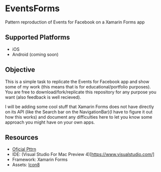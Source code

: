 # EventsForms
Pattern reproduction of Events for Facebook on a Xamarin Forms app

## Supported Platforms
* iOS
* Android (coming soon)

## Objective
This is a simple task to replicate the Events for Facebook app and show some of my work (this means that is for educational/portfolio purposes). You are free to download/fork/replicate this repository for any purpose you want (also feedback is well recieved).

I will be adding some cool stuff that Xamarin Forms does not have directly on its API (like the Search bar on the NavigationBar)(I have to figure it out how this works) and document any difficulties here to let you know some approach you might have on your own apps.

## Resources
* [Oficial Pttrn](https://pttrns.com/applications/577)
* IDE: (Visual Studio For Mac Preview 4)[https://www.visualstudio.com/]
* Framework: Xamarin Forms
* Assets: [Icon8](https://icons8.com/)

